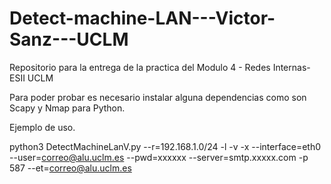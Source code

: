 # Detect-machine-LAN---Victor-Sanz---UCLM
Repositorio para la entrega de la practica del Modulo 4 - Redes Internas- ESII UCLM

Para poder probar es necesario instalar alguna dependencias como son Scapy y Nmap para Python.

Ejemplo de uso.

python3 DetectMachineLanV.py  --r=192.168.1.0/24 -l -v -x --interface=eth0 --user=correo@alu.uclm.es --pwd=xxxxxx --server=smtp.xxxxx.com -p 587 --et=correo@alu.uclm.es
